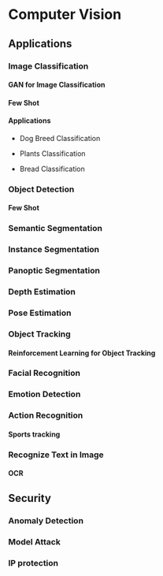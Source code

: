 # Computer Vision

## Applications

### Image Classification

#### GAN for Image Classification

#### Few Shot

#### Applications

* Dog Breed Classification

* Plants Classification

* Bread Classification

### Object Detection

#### Few Shot

### Semantic Segmentation

### Instance Segmentation

### Panoptic Segmentation

### Depth Estimation

### Pose Estimation

### Object Tracking

#### Reinforcement Learning for Object Tracking

### Facial Recognition

### Emotion Detection

### Action Recognition

#### Sports tracking

### Recognize Text in Image

#### OCR

## Security

### Anomaly Detection

### Model Attack

### IP protection

